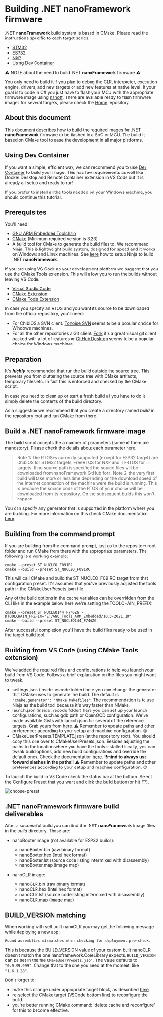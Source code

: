 # Building .NET **nanoFramework** firmware

.NET **nanoFramework** build system is based in CMake. Please read the instructions specific to each target series.

- [STM32](build-stm32.md)
- [ESP32](build-esp32.md)
- [NXP](build-nxp.md)
- [Using Dev Container](using-dev-container.md)

⚠️ NOTE about the need to build .NET **nanoFramework** firmware ⚠️

You only need to build it if you plan to debug the CLR, interpreter, execution engine, drivers, add new targets or add new features at native level.
If your goal is to code in C# you just have to flash your MCU with the appropriate firmware image using [nanoff](https://github.com/nanoframework/nanoFirmwareFlasher).
There are available ready to flash firmware images for several targets, please check the [Home](https://github.com/nanoframework/Home#firmware-for-reference-boards) repository.

## About this document

This document describes how to build the required images for .NET **nanoFramework** firmware to be flashed in a SoC or MCU.
The build is based on CMake tool to ease the development in all major platforms.

## Using Dev Container

If you want a simple, efficient way, we can recommend you to use [Dev Container](using-dev-container.md) to build your image. This has few requirements as well like Docker Desktop and Remote Container extension in VS Code but it is already all setup and ready to run!

If you prefer to install all the tools needed on your Windows machine, you should continue this tutorial.

## Prerequisites

You'll need:

- [GNU ARM Embedded Toolchain](https://developer.arm.com/open-source/gnu-toolchain/gnu-rm/downloads)
- [CMake](https://cmake.org/) (Minimum required version is 3.23)
- A build tool for CMake to generate the build files to. We recommend [Ninja](https://github.com/ninja-build/ninja). This is lightweight build system, designed for speed and it works on Windows and Linux machines. See [here](cmake/ninja-build.md) how to setup Ninja to build .NET **nanoFramework**.

If you are using VS Code as your development platform we suggest that you use the CMake Tools extension. This will allow you to run the builds without leaving VS Code.

- [Visual Studio Code](http://code.visualstudio.com/)
- [CMake Extension](https://marketplace.visualstudio.com/items?itemName=twxs.cmake)
- [CMake Tools Extension](https://marketplace.visualstudio.com/items?itemName=ms-vscode.cmake-tools)

In case you specify an RTOS and you want its source to be downloaded from the official repository, you'll need:

- For ChibiOS a SVN client. [Tortoise SVN](https://tortoisesvn.net/downloads) seems to be a popular choice for Windows machines.
- For all the other repositories a Git client. [Fork](https://git-fork.com/) it's a great visual git client packed with a lot of features or [GitHub Desktop](https://desktop.github.com/) seems to be a popular choice for Windows machines.

## Preparation

It's ***highly*** recommended that run the build outside the source tree. This prevents you from cluttering the source tree with CMake artifacts, temporary files etc.
In fact this is enforced and checked by the CMake script.

In case you need to clean up or start a fresh build all you have to do is simply delete the contents of the build directory.

As a suggestion we recommend that you create a directory named *build* in the repository root and run CMake from there.

## Build a .NET **nanoFramework** firmware image

The build script accepts the a number of parameters (some of them are mandatory). Please check the details about each parameter [here](cmake-presets.md).

> Note 1: The RTOSes currently supported (except for ESP32 target) are ChibiOS for STM32 targets, FreeRTOS for NXP and TI-RTOS for TI targets. If no source path is specified the source files will be downloaded from nanoFramework  GitHub fork.
> Note 2: the very first build will take more or less time depending on the download speed of the Internet connection of the machine were the build is running. This is because the source code of the RTOS of your choice will be downloaded from its repository. On the subsequent builds this won't happen.

You can specify any generator that is supported in the platform where you are building.
For more information on this check CMake documentation [here](https://cmake.org/cmake/help/v3.23/manual/cmake-generators.7.html?highlight=generator).

## Building from the command prompt

If you are building from the command prompt, just go to the repository root folder and run CMake from there with the appropriate parameters.
The following is a working example:

```text
cmake --preset ST_NUCLEO_F091RC
cmake --build --preset ST_NUCLEO_F091RC
```

This will call CMake and build the ST_NUCLEO_F091RC target from that configuration preset. It's assumed that you've previously adjusted the tools path in the CMakeUserPresets.json file.

Any of the build options in the cache variables can be overridden from the CLI like in the example below here we're setting the TOOLCHAIN_PREFIX:

```text
cmake --preset ST_NUCLEO144_F746ZG -DTOOLCHAIN_PREFIX="E:/GNU_Tools_ARM_Embedded/10.3-2021.10"
cmake --build --preset ST_NUCLEO144_F746ZG
```

After successful completion you'll have the build files ready to be used in the target build tool.

## Building from VS Code (using CMake Tools extension)

We've added the required files and configurations to help you launch your build from VS Code.
Follows a brief explanation on the files you might want to tweak.

- settings.json (inside .vscode folder) here you can change the generator that CMake uses to generate the build. The default is ```"cmake.generator": "NMake Makefiles"```. The recommendation is to use Ninja as the build tool because it's way faster than NMake.
- launch.json (inside .vscode folder) here you can set up your launch configurations, such as gdb path or OpenOCD configuration. We've made available Gists with launch.json for several of the reference targets. Grab yours from [here](https://gist.github.com/nfbot). :warning: Remember to update paths and other preferences according to your setup and machine configuration. :wink:
- CMakeUserPresets.TEMPLATE.json (at the repository root). You should copy this one over to CMakeUserPresets.json. Besides adjusting the paths to the location where you have the tools installed locally, you can tweak build options, add new build configurations and override the default ones. Check the documentation [here](https://github.com/microsoft/vscode-cmake-tools/blob/main/docs/cmake-presets.md). **!!mind to always use forward slashes in the paths!!**
:warning: Remember to update paths and other preferences according to your setup and machine configuration. :wink:

To launch the build in VS Code check the status bar at the bottom. Select the Configure Preset that you want and click the build button (or hit <kbd>F7</kbd>).

![choose-preset](../../images/building/vs-code-bottom-tolbar-choose-preset.png)

## .NET **nanoFramework** firmware build deliverables

After a successful build you can find the .NET **nanoFramework** image files in the *build* directory. Those are:

- nanoBooter image (not available for ESP32 builds):

  - nanoBooter.bin (raw binary format)
  - nanoBooter.hex (Intel hex format)
  - nanoBooter.lst (source code listing intermixed with disassembly)
  - nanoBooter.map (image map)

- nanoCLR image:

  - nanoCLR.bin (raw binary format)
  - nanoCLR.hex (Intel hex format)
  - nanoCLR.lst (source code listing intermixed with disassembly)
  - nanoCLR.map (image map)

## BUILD_VERSION matching

When working with self built nanoCLR you may get the following message while deploying a new app:

```text
Found assemblies mismatches when checking for deployment pre-check.
```

This is because the BUILD_VERSION value of your custom built nanoCLR doesn't match the one nanoframework.CoreLibrary expects.
`BUILD_VERSION` can be set in the file `CMakeUserPresets.json`. The value defaults to `"0.9.99.999"`.
Change that to the one you need at the moment, like `"1.6.1.28"`.

Don't forget to:

- make this change under appropriate target block, as described [here](cmake-presets.md)
- re-select the CMake target (VSCode bottom line) to reconfigure the build.
- you're better running CMake command: 'delete cache and reconfigure' for this to become effective.
